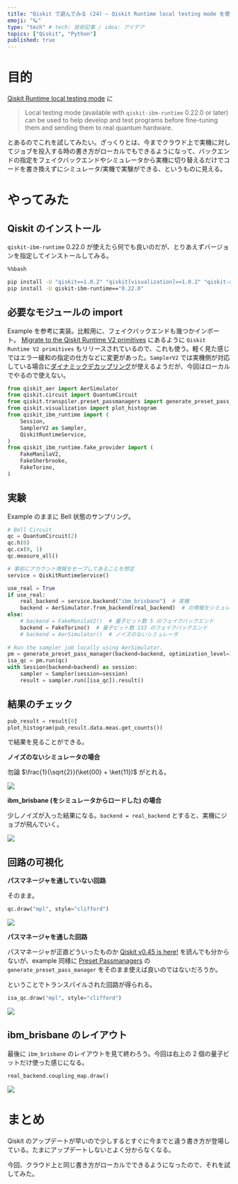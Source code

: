 ```yaml
---
title: "Qiskit で遊んでみる (24) — Qiskit Runtime local testing mode を使ってみる"
emoji: "🪐"
type: "tech" # tech: 技術記事 / idea: アイデア
topics: ["Qiskit", "Python"]
published: true
---
```


# 目的

[Qiskit Runtime local testing mode](https://docs.quantum.ibm.com/verify/local-testing-mode) に

> Local testing mode (available with `qiskit-ibm-runtime` 0.22.0 or later) can be used to help develop and test programs before fine-tuning them and sending them to real quantum hardware.

とあるのでこれを試してみたい。ざっくりとは、今までクラウド上で実機に対してジョブを投入する時の書き方がローカルでもできるようになって、バックエンドの指定をフェイクバックエンドやシミュレータから実機に切り替えるだけでコードを書き換えずにシミュレータ/実機で実験ができる、というものに見える。

# やってみた

## Qiskit のインストール

`qiskit-ibm-runtime` 0.22.0 が使えたら何でも良いのだが、とりあえずバージョンを指定してインストールしてみる。

```sh
%%bash

pip install -U "qiskit==1.0.2" "qiskit[visualization]==1.0.2" "qiskit-aer==0.13.3"
pip install -U qiskit-ibm-runtime=="0.22.0"
```

## 必要なモジュールの import

Example を参考に実装。比較用に、フェイクバックエンドも幾つかインポート。
[Migrate to the Qiskit Runtime V2 primitives](https://docs.quantum.ibm.com/api/migration-guides/v2-primitives) にあるように `Qiskit Runtime V2 primitives` もリリースされているので、これも使う。軽く見た感じではエラー緩和の指定の仕方などに変更があった。`SamplerV2` では実機側が対応している場合に[ダイナミックデカップリング](https://www.qcrjp.com/post/ibm433)が使えるようだが、今回はローカルでやるので使えない。

```python
from qiskit_aer import AerSimulator
from qiskit.circuit import QuantumCircuit
from qiskit.transpiler.preset_passmanagers import generate_preset_pass_manager
from qiskit.visualization import plot_histogram
from qiskit_ibm_runtime import (
    Session,
    SamplerV2 as Sampler,
    QiskitRuntimeService,
)
from qiskit_ibm_runtime.fake_provider import (
    FakeManilaV2,
    FakeSherbrooke,
    FakeTorino,
)
```

## 実験

Example のままに Bell 状態のサンプリング。

```python
# Bell Circuit
qc = QuantumCircuit(2)
qc.h(0)
qc.cx(0, 1)
qc.measure_all()

# 事前にアカウント情報をセーブしてあることを想定
service = QiskitRuntimeService()

use_real = True
if use_real:
    real_backend = service.backend("ibm_brisbane")  # 実機
    backend = AerSimulator.from_backend(real_backend)  # の情報をシミュレータにロード
else:
    # backend = FakeManilaV2()  # 量子ビット数 5 のフェイクバックエンド
    backend = FakeTorino()  # 量子ビット数 133 のフェイクバックエンド
    # backend = AerSimulator()  # ノイズのないシミュレータ
 
# Run the sampler job locally using AerSimulator.
pm = generate_preset_pass_manager(backend=backend, optimization_level=1)
isa_qc = pm.run(qc)
with Session(backend=backend) as session:
    sampler = Sampler(session=session)
    result = sampler.run([isa_qc]).result()
```

## 結果のチェック

```python
pub_result = result[0]
plot_histogram(pub_result.data.meas.get_counts())
```

で結果を見ることができる。

**ノイズのないシミュレータの場合**

勿論 $\frac{1}{\sqrt{2}}(\ket{00} + \ket{11})$ がとれる。

![](/images/dwd-qiskit24/001.png)

**ibm_brisbane (をシミュレータからロードした) の場合**

少しノイズが入った結果になる。`backend = real_backend` とすると、実機にジョブが飛んでいく。

![](/images/dwd-qiskit24/002.png)

## 回路の可視化

**パスマネージャを通していない回路**

そのまま。

```python
qc.draw("mpl", style="clifford")
```

![](/images/dwd-qiskit24/003.png)

**パスマネージャを通した回路**

パスマネージャが正直どういったものか [Qiskit v0.45 is here!](https://medium.com/qiskit/qiskit-v0-45-is-here-69e861fbfc88) を読んでも分からないが、example 同様に [Preset Passmanagers](https://docs.quantum.ibm.com/api/qiskit/transpiler_preset) の `generate_preset_pass_manager` をそのまま使えば良いのではないだろうか。

ということでトランスパイルされた回路が得られる。

```python
isa_qc.draw("mpl", style="clifford")
```

![](/images/dwd-qiskit24/004.png)

## ibm_brisbane のレイアウト

最後に `ibm_brisbane` のレイアウトを見て終わろう。今回は右上の 2 個の量子ビットだけ使った感じになる。

```python
real_backend.coupling_map.draw()
```

![](/images/dwd-qiskit24/005.png)

# まとめ

Qiskit のアップデートが早いので少しするとすぐに今までと違う書き方が登場している。たまにアップデートしないとよく分からなくなる。

今回、クラウド上と同じ書き方がローカルでできるようになったので、それを試してみた。
